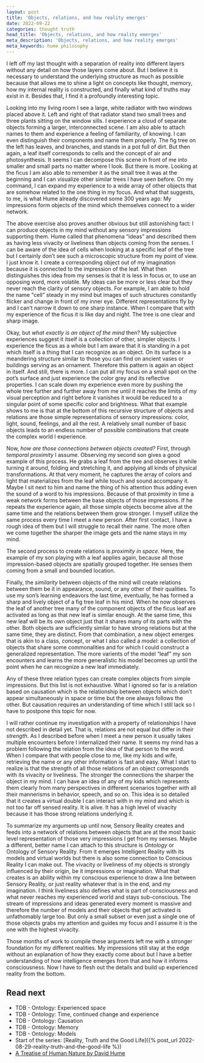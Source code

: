 ```yaml
---
layout: post
title: 'Objects, relations, and how reality emerges'
date: 2022-09-22
categories: thought truth
head_title: 'Objects, relations, and how reality emerges'
meta_description: 'Objects, relations, and how reality emerges'
meta_keywords: hume philosophy
---
```


I left off my last thought with a separation of reality into different layers without any detail on how those layers come about. But I believe it is necessary to understand the underlying structure as much as possible because that allows me to shine a light on concepts like thought, memory, how my internal reality is constructed, and finally what kind of truths may exist in it. Besides that, I find it a profoundly interesting topic. 

Looking into my living room I see a large, white radiator with two windows placed above it. Left and right of that radiator stand two small trees and three plants sitting on the window sills. I experience a cloud of separate objects forming a larger, interconnected scene. I am also able to attach names to them and experience a feeling of familiarity, of knowing. I can even distinguish their components and name them properly. The fig tree on the left has leaves, and branches, and stands in a pot full of dirt. But then again, a leaf itself corresponds to cells and the concept of air and photosynthesis. It seems I can decompose this scene in front of me into smaller and small parts no matter where I look. But there is more. Looking at the ficus I am also able to remember it as the small tree it was at the beginning and I can visualize other similar trees I have seen before. On my command, I can expand my experience to a wide array of other objects that are somehow related to the one thing in my focus. And what that suggests, to me, is what Hume already discovered some 300 years ago: My impressions form objects of the mind which themselves connect to a wider network.

The above exercise also proves another obvious but still astonishing fact: I can produce objects in my mind without any sensory impressions supporting them. Hume called that phenomena “ideas” and described them as having less vivacity or liveliness than objects coming from the senses. I can be aware of the idea of cells when looking at a specific leaf of the tree but I certainly don’t see such a microscopic structure from my point of view. I just know it. I create a corresponding object out of my imagination because it is connected to the impression of the leaf. What then distinguishes this idea from my senses is that it is less in focus or, to use an opposing word, more volatile. My ideas can be more or less clear but they never reach the clarity of sensory objects. For example, I am able to hold the name "cell” steady in my mind but images of such structures constantly flicker and change in front of my inner eye. Different representations fly by and I can’t narrow it down to one sharp instance. When I compare that with my experience of the ficus it is like day and night. The tree is one clear and sharp image.

Okay, but *what exactly is an object of the mind* then? My subjective experiences suggest it itself is a collection of other, simpler objects. I experience the ficus as a whole but I am aware that it is standing in a pot which itself is a thing that I can recognize as an object. On its surface is a meandering structure similar to those you can find on ancient vases or buildings serving as an ornament. Therefore this pattern is again an object in itself. And still, there is more. I can put all my focus on a small spot on the pot’s surface and just experience the color grey and its reflective properties. I can scale down my experience even more by pushing the whole tree further and further away from me until it reaches the limits of my visual perception and right before it vanishes it would be reduced to a singular point of some specific color and brightness. What that example shows to me is that at the bottom of this recursive structure of objects and relations are those simple representations of sensory impressions: color, light, sound, feelings, and all the rest. A relatively small number of basic objects leads to an endless number of possible combinations that create the complex world I experience.

Now, *how are those connections between objects created?* First, through *temporal proximity* I assume. Observing my second son gives a good example of this process. He grabs a leaf from the tree and observes it while turning it around, folding and stretching it, and applying all kinds of physical transformations. At that very moment, he captures the array of colors and light that materializes from the leaf while touch and sound accompany it. Maybe I sit next to him and name the thing of his attention thus adding even the sound of a word to his impressions. Because of that proximity in time a weak network forms between the base objects of those impressions. If he repeats the experience again, all those simple objects become alive at the same time and the relations between them grow stronger. I myself utilize the same process every time I meet a new person. After first contact, I have a rough idea of them but I will struggle to recall their name. The more often we come together the sharper the image gets and the name stays in my mind.

The second process to create relations is *proximity in space*. Here, the example of my son playing with a leaf applies again, because all those impression-based objects are spatially grouped together. He senses them coming from a small and bounded location.

Finally, the *similarity* between objects of the mind will create relations between them be it in appearance, sound, or any other of their qualities. To use my son’s learning endeavors the last time, eventually, he has formed a sharp and lively object of a fig tree leaf in his mind. When he now observes the leaf of another tree many of the component objects of the ficus leaf are activated as long as that new leaf is similar enough. At the same time, this new leaf will be its own object just that it shares many of its parts with the other. Both objects are sufficiently similar to have strong relations but at the same time, they are distinct. From that combination, a new object emerges that is akin to a class, concept, or what I also called a *model*: a collection of objects that share some commonalities and for which I could construct a generalized representation. The more varients of the model “leaf” my son encounters and learns the more generalistic his model becomes up until the point when he can recognize a new leaf immediately. 

Any of these three relation types can create complex objects from simple impressions. But this list is not exhaustive. What I ignored so far is a relation based on causation which is the relationship between objects which don’t appear simultaneously in space or time but the one always follows the other. But causation requires an understanding of time which I still lack so I have to postpone this topic for now.

I will rather continue my investigation with a property of relationships I have not described in detail yet. That is, relations are not equal but differ in their *strength*. As I described before when I meet a new person it usually takes multiple encounters before I internalized their name. It seems my mind has a problem following the relation from the idea of that person to the word. When I compare that with people close to me, like my kids and wife, retrieving the name or any other information is fast and easy. What I start to realize is that the strength of all those relations of an object corresponds with its vivacity or liveliness. The stronger the connections the sharper the object in my mind. I can have an idea of any of my kids which represents them clearly from many perspectives in different scenarios together with all their mannerisms in behavior, speech, and so on. This idea is so detailed that it creates a virtual double I can interact with in my mind and which is not too far off sensed reality. It is alive. It has a high level of vivacity because it has those strong relations underlying it.

To summarize my arguments up until now, Sensory Reality creates and feeds into a network of relations between objects that are at the most basic level representation of those very impressions I get from my senses. Maybe a different, better name I can attach to this structure is *Ontology* or Ontology of Sensory Reality. From it emerges Intelligent Reality with its models and virtual worlds but there is also some connection to Conscious Reality I can make out. The vivacity or liveliness of my objects is strongly influenced by their origin, be it impressions or imagination. What that creates is an ability within my conscious experience to draw a line between Sensory Reality, or just reality whatever that is in the end, and my imagination. I think liveliness also defines what is part of consciousness and what never reaches my experienced world and stays sub-conscious. The stream of impressions and ideas generated every moment is massive and therefore the number of models and their objects that get activated is unfathomably large too. But only a small subset or even just a single one of those objects grabs my attention and guides my focus and I assume it is the one with the highest vivacity.

Those months of work to compile these arguments left me with a stronger foundation for my different realities. My impressions still stay at the edge without an explanation of how they exactly come about but I have a better understanding of how intelligence emerges from that and how it informs consciousness. Now I have to flesh out the details and build up experienced reality from the bottom.

## Read next
* TDB - Ontology: Experienced space
* TDB - Ontology: Time, continued change and experience
* TDB - Ontology: Causation
* TDB - Ontology: Memory
* TDB - Ontology: Models
* Start of the series: [Reality, Truth and the Good Life]({% post_url 2022-08-29-reality-truth-and-the-good-life %})
* [A Treatise of Human Nature by David Hume](https://www.gutenberg.org/ebooks/4705)